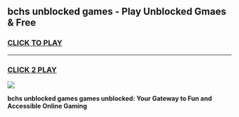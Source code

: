 
## bchs unblocked games - Play Unblocked Gmaes & Free
<h3>
<a href="https://news.freeplayer.one?title=bchs_unblocked_games&ref=23F">CLICK TO PLAY</a></h3>
<hr>

<h3>
<a href="https://news.freeplayer.one?title=bchs_unblocked_games&ref=23F">CLICK 2 PLAY</a>
  
</h3>

<a href="https://news.freeplayer.one?title=bchs_unblocked_games&ref=23F/"><img src="https://clearcache.store/games.png"></a>


**bchs unblocked games games unblocked: Your Gateway to Fun and Accessible Online Gaming**
